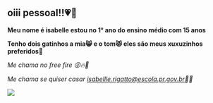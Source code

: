 ## oiii pessoal!!💗👋

**Meu nome é isabelle estou no 1° ano do ensino médio com 15 anos**

**Tenho dois gatinhos a mia😸 e o tom😾 eles são meus xuxuzinhos preferidos🫶**

_Me chama no free fire 😜🔥🔫_

_Me chama se quiser casar isabellle.rigatto@escola.pr.gov.br💋💍_

![](https://i.pinimg.com/originals/70/cc/53/70cc53a3e30da2b23e84004524cd0a1d.jpg)

